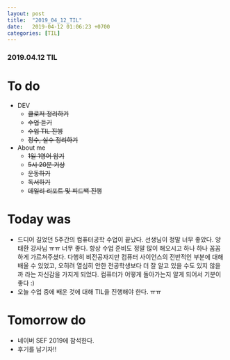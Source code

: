 ```yaml
---
layout: post
title:  "2019_04_12_TIL"
date:   2019-04-12 01:06:23 +0700
categories: [TIL]
---
```


### 2019.04.12 TIL
 
# To do

* DEV
	* ~~클로저 정리하기~~
	* ~~수업 듣기~~
	* ~~수업 TIL 진행~~
	* ~~정수, 실수 정리하기~~
* About me
	* ~~1일 1영어 암기~~
	* ~~5시 20분 기상~~
	* ~~운동하기~~
	* ~~독서하기~~
	* ~~데일리 리포트 및 피드백 진행~~

# Today was

* 드디어 길었던 5주간의 컴퓨터공학 수업이 끝났다. 선생님이 정말 너무 좋았다. 양태환 강사님 ㅠㅠ 너무 좋다. 항상 수업 준비도 정말 많이 해오시고 하나 하나 꼼꼼하게 가르쳐주셨다. 다행히 비전공자지만 컴퓨터 사이언스의 전반적인 부분에 대해 배울 수 있었고, 오히려 열심히 안한 전공학생보다 더 잘 알고 있을 수도 있지 않을까 라는 자신감을 가지게 되었다. 컴퓨터가 어떻게 돌아가는지 알게 되어서 기분이 좋다 :) 
* 오늘 수업 중에 배운 것에 대해 TIL을 진행해야 한다. ㅠㅠ

# Tomorrow do

* 네이버 SEF 2019에 참석한다.
* 후기를 남기자!!